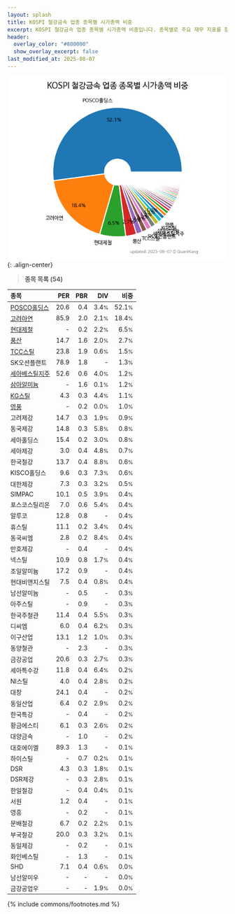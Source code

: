 ```yaml
---
layout: splash
title: KOSPI 철강금속 업종 종목별 시가총액 비중
excerpt: KOSPI 철강금속 업종 종목별 시가총액 비중입니다. 종목별로 주요 재무 지표를 함께 표시합니다.
header:
  overlay_color: "#800000"
  show_overlay_excerpt: false
last_modified_at: 2025-08-07
---
```



![KOSPI 철강금속 업종 종목별 시가총액 비중](/stats/sector/images/kospi_업종_철강금속_종목.png){: .align-center}


> **종목 목록 (54)**<a id="list"></a>

| **종목** | **PER** | **PBR** | **DIV** | **비중** |
| :------- | ------: | ------: | ------: | -------: |
| [POSCO홀딩스](/005490/) | 20.6 | 0.4 | 3.4<small>%</small> | 52.1<small>%</small> |
| [고려아연](/010130/) | 85.9 | 2.0 | 2.1<small>%</small> | 18.4<small>%</small> |
| [현대제철](/004020/) | - | 0.2 | 2.2<small>%</small> | 6.5<small>%</small> |
| [풍산](/103140/) | 14.7 | 1.6 | 2.0<small>%</small> | 2.7<small>%</small> |
| [TCC스틸](/002710/) | 23.8 | 1.9 | 0.6<small>%</small> | 1.5<small>%</small> |
| SK오션플랜트 | 78.9 | 1.8 | - | 1.3<small>%</small> |
| [세아베스틸지주](/001430/) | 52.6 | 0.6 | 4.0<small>%</small> | 1.2<small>%</small> |
| [삼아알미늄](/006110/) | - | 1.6 | 0.1<small>%</small> | 1.2<small>%</small> |
| [KG스틸](/016380/) | 4.3 | 0.3 | 4.4<small>%</small> | 1.1<small>%</small> |
| [영풍](/000670/) | - | 0.2 | 0.0<small>%</small> | 1.0<small>%</small> |
| 고려제강 | 14.7 | 0.3 | 1.9<small>%</small> | 0.9<small>%</small> |
| 동국제강 | 14.8 | 0.3 | 5.8<small>%</small> | 0.8<small>%</small> |
| 세아홀딩스 | 15.4 | 0.2 | 3.0<small>%</small> | 0.8<small>%</small> |
| 세아제강 | 3.0 | 0.4 | 4.8<small>%</small> | 0.7<small>%</small> |
| 한국철강 | 13.7 | 0.4 | 8.8<small>%</small> | 0.6<small>%</small> |
| KISCO홀딩스 | 9.6 | 0.3 | 7.3<small>%</small> | 0.6<small>%</small> |
| 대한제강 | 7.3 | 0.3 | 3.2<small>%</small> | 0.5<small>%</small> |
| SIMPAC | 10.1 | 0.5 | 3.9<small>%</small> | 0.4<small>%</small> |
| 포스코스틸리온 | 7.0 | 0.6 | 5.4<small>%</small> | 0.4<small>%</small> |
| 알루코 | 12.8 | 0.8 | - | 0.4<small>%</small> |
| 휴스틸 | 11.1 | 0.2 | 3.4<small>%</small> | 0.4<small>%</small> |
| 동국씨엠 | 2.8 | 0.2 | 8.4<small>%</small> | 0.4<small>%</small> |
| 만호제강 | - | 0.4 | - | 0.4<small>%</small> |
| 넥스틸 | 10.9 | 0.8 | 1.7<small>%</small> | 0.4<small>%</small> |
| 조일알미늄 | 17.2 | 0.9 | - | 0.4<small>%</small> |
| 현대비앤지스틸 | 7.5 | 0.4 | 0.8<small>%</small> | 0.4<small>%</small> |
| 남선알미늄 | - | 0.5 | - | 0.3<small>%</small> |
| 아주스틸 | - | 0.9 | - | 0.3<small>%</small> |
| 한국주철관 | 11.4 | 0.4 | 5.5<small>%</small> | 0.3<small>%</small> |
| 디씨엠 | 6.0 | 0.4 | 6.2<small>%</small> | 0.3<small>%</small> |
| 이구산업 | 13.1 | 1.2 | 1.0<small>%</small> | 0.3<small>%</small> |
| 동양철관 | - | 2.3 | - | 0.3<small>%</small> |
| 금강공업 | 20.6 | 0.3 | 2.7<small>%</small> | 0.3<small>%</small> |
| 세아특수강 | 11.8 | 0.4 | 6.4<small>%</small> | 0.2<small>%</small> |
| NI스틸 | 4.0 | 0.4 | 2.8<small>%</small> | 0.2<small>%</small> |
| 대창 | 24.1 | 0.4 | - | 0.2<small>%</small> |
| 동일산업 | 6.4 | 0.2 | 2.9<small>%</small> | 0.2<small>%</small> |
| 한국특강 | - | 0.4 | - | 0.2<small>%</small> |
| 황금에스티 | 6.1 | 0.3 | 2.6<small>%</small> | 0.2<small>%</small> |
| 대양금속 | - | 1.0 | - | 0.2<small>%</small> |
| 대호에이엘 | 89.3 | 1.3 | - | 0.1<small>%</small> |
| 하이스틸 | - | 0.7 | 0.2<small>%</small> | 0.1<small>%</small> |
| DSR | 4.3 | 0.3 | 1.8<small>%</small> | 0.1<small>%</small> |
| DSR제강 | - | 0.3 | 2.8<small>%</small> | 0.1<small>%</small> |
| 한일철강 | - | 0.4 | 0.4<small>%</small> | 0.1<small>%</small> |
| 서원 | 1.2 | 0.4 | - | 0.1<small>%</small> |
| 영흥 | - | 0.2 | - | 0.1<small>%</small> |
| 문배철강 | 6.7 | 0.2 | 2.2<small>%</small> | 0.1<small>%</small> |
| 부국철강 | 20.0 | 0.3 | 3.2<small>%</small> | 0.1<small>%</small> |
| 동일제강 | - | 0.2 | - | 0.1<small>%</small> |
| 화인베스틸 | - | 1.3 | - | 0.1<small>%</small> |
| SHD | 7.1 | 0.4 | 0.6<small>%</small> | 0.0<small>%</small> |
| 남선알미우 | - | - | - | 0.0<small>%</small> |
| 금강공업우 | - | - | 1.9<small>%</small> | 0.0<small>%</small> |

{% include commons/footnotes.md %}